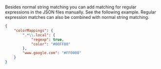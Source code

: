 Besides normal string matching you can add matching for regular expressions in the JSON files manually. See the following example. Regular expression matches can also be combined with normal string matching.

```json
{
    "colorMappings": {
        ".*\\.local": {
            "regexp": true,
            "color": "#00FF00"
        },
        "www.google.com": "#FF0000"
    }
}
```